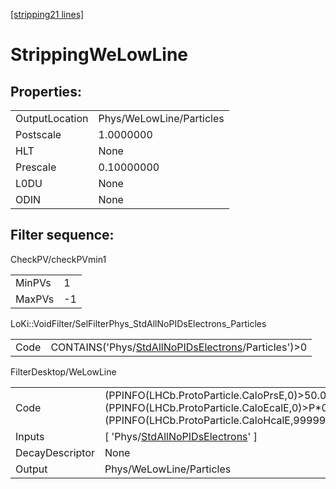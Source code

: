 [\[stripping21 lines\]](../stripping21-index.md)

# StrippingWeLowLine

## Properties:

|                |                          |
|----------------|--------------------------|
| OutputLocation | Phys/WeLowLine/Particles |
| Postscale      | 1.0000000                |
| HLT            | None                     |
| Prescale       | 0.10000000               |
| L0DU           | None                     |
| ODIN           | None                     |

## Filter sequence:

CheckPV/checkPVmin1

|        |     |
|--------|-----|
| MinPVs | 1   |
| MaxPVs | -1  |

LoKi::VoidFilter/SelFilterPhys_StdAllNoPIDsElectrons_Particles

|      |                                                                                                                |
|------|----------------------------------------------------------------------------------------------------------------|
| Code | CONTAINS('Phys/[StdAllNoPIDsElectrons](../commonparticles/stripping21-stdallnopidselectrons.md)/Particles')\>0 |

FilterDesktop/WeLowLine

|                 |                                                                                                                                                          |
|-----------------|----------------------------------------------------------------------------------------------------------------------------------------------------------|
| Code            | (PPINFO(LHCb.ProtoParticle.CaloPrsE,0)\>50.0) & (PPINFO(LHCb.ProtoParticle.CaloEcalE,0)\>P\*0.1) & (PPINFO(LHCb.ProtoParticle.CaloHcalE,99999)15.0\*GeV) |
| Inputs          | \[ 'Phys/[StdAllNoPIDsElectrons](../commonparticles/stripping21-stdallnopidselectrons.md)' \]                                                            |
| DecayDescriptor | None                                                                                                                                                     |
| Output          | Phys/WeLowLine/Particles                                                                                                                                 |
